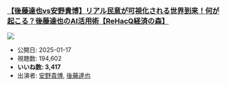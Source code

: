 ### [【後藤達也vs安野貴博】リアル民意が可視化される世界到来！何が起こる？後藤達也のAI活用術【ReHacQ経済の森】](https://www.youtube.com/watch?v=X5XKux5c9TU)
[![](https://img.youtube.com/vi/X5XKux5c9TU/sddefault.jpg)](https://www.youtube.com/watch?v=X5XKux5c9TU)
-   公開日: 2025-01-17
-   視聴数: 194,602
-   **いいね数: 3,417**
-   出演者: [安野貴博](/rehacq_fan/people/安野貴博 "wikilink"), [後藤達也](/rehacq_fan/people/後藤達也 "wikilink")
